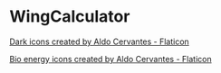 # WingCalculator

<a href="https://www.flaticon.com/free-icons/dark" title="dark icons">Dark icons created by Aldo Cervantes - Flaticon</a>

<a href="https://www.flaticon.com/free-icons/bio-energy" title="bio energy icons">Bio energy icons created by Aldo Cervantes - Flaticon</a>

